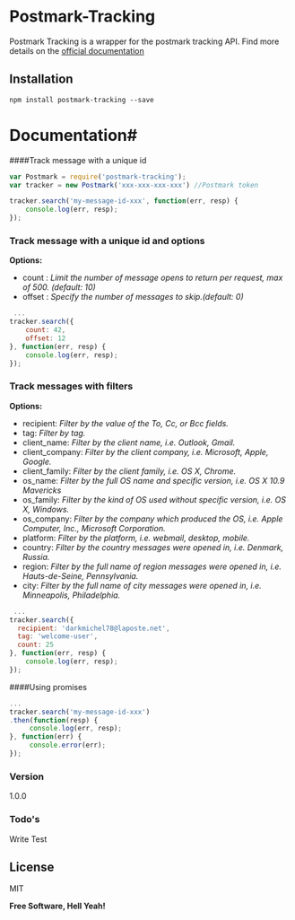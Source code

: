 # Postmark-Tracking

Postmark Tracking is a wrapper for the postmark tracking API.
Find more details on the [official documentation]

 Installation
--------
```shell
npm install postmark-tracking --save
```

# Documentation#

####Track message with a unique id

```javascript
var Postmark = require('postmark-tracking');
var tracker = new Postmark('xxx-xxx-xxx-xxx') //Postmark token

tracker.search('my-message-id-xxx', function(err, resp) {
    console.log(err, resp);
});

```

### Track message with a unique id and options

**Options:**

* count : *Limit the number of message opens to return per request, max of 500. (default: 10)*
* offset : *Specify the number of messages to skip.(default: 0)*

```javascript
 ...
tracker.search({
    count: 42,
    offset: 12
}, function(err, resp) {
    console.log(err, resp);
});

```

### Track messages with filters

**Options:**
* recipient: *Filter by the value of the To, Cc, or Bcc fields.*
* tag: *Filter by tag.*
* client_name: *Filter by the client name, i.e. Outlook, Gmail.*
* client_company: *Filter by the client company, i.e. Microsoft, Apple, Google.*
* client_family: *Filter by the client family, i.e. OS X, Chrome.*
* os_name: *Filter by the full OS name and specific version, i.e. OS X 10.9 Mavericks*
* os_family: *Filter by the kind of OS used without specific version, i.e. OS X, Windows.*
* os_company: *Filter by the company which produced the OS, i.e. Apple Computer, Inc., Microsoft Corporation.*
* platform: *Filter by the platform, i.e. webmail, desktop, mobile.*
* country: *Filter by the country messages were opened in, i.e. Denmark, Russia.*
* region: *Filter by the full name of region messages were opened in, i.e. Hauts-de-Seine, Pennsylvania.*
* city: *Filter by the full name of city messages were opened in, i.e. Minneapolis, Philadelphia.*

```javascript
 ...
tracker.search({
  recipient: 'darkmichel78@laposte.net',
  tag: 'welcome-user',
  count: 25
}, function(err, resp) {
    console.log(err, resp);
});

```

####Using promises

```javascript
...
tracker.search('my-message-id-xxx')
.then(function(resp) {
     console.log(err, resp);
}, function(err) {
     console.error(err);
});

```

### Version
1.0.0

### Todo's

Write Test

License
----

MIT


**Free Software, Hell Yeah!**

[official documentation]:http://developer.postmarkapp.com/
